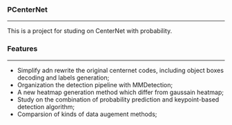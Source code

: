 ### PCenterNet
---
This is a project for studing on CenterNet with probability.

### Features
---
- Simplify adn rewrite the original centernet codes, including object boxes decoding and labels generation;
- Organization the detection pipeline with MMDetection;
- A new heatmap generation method which differ from gaussain heatmap;
- Study on the combination of probability prediction and keypoint-based detection algorithm;
- Comparsion of kinds of data augement methods;

